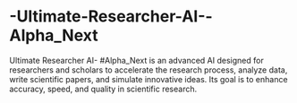 # -Ultimate-Researcher-AI--Alpha_Next
Ultimate Researcher AI- #Alpha_Next is an advanced AI designed for researchers and scholars to accelerate the research process, analyze data, write scientific papers, and simulate innovative ideas. Its goal is to enhance accuracy, speed, and quality in scientific research.
